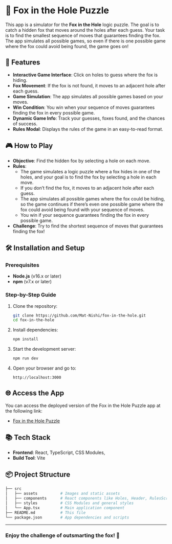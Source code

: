 # 🦊 Fox in the Hole Puzzle

This app is a simulator for the **Fox in the Hole** logic puzzle. The goal is to catch a hidden fox that moves around the holes after each guess. Your task is to find the smallest sequence of moves that guarantees finding the fox. The app simulates all possible games, so even if there is one possible game where the fox could avoid being found, the game goes on!

## 🚀 Features

- **Interactive Game Interface**: Click on holes to guess where the fox is hiding.
- **Fox Movement**: If the fox is not found, it moves to an adjacent hole after each guess.
- **Game Simulation**: The app simulates all possible games based on your moves.
- **Win Condition**: You win when your sequence of moves guarantees finding the fox in every possible game.
- **Dynamic Game Info**: Track your guesses, foxes found, and the chances of success.
- **Rules Modal**: Displays the rules of the game in an easy-to-read format.

## 🎮 How to Play

- **Objective**: Find the hidden fox by selecting a hole on each move.
- **Rules**:
    - The game simulates a logic puzzle where a fox hides in one of the holes, and your goal is to find the fox by selecting a hole in each move.
    - If you don’t find the fox, it moves to an adjacent hole after each guess.
    - The app simulates all possible games where the fox could be hiding, so the game continues if there’s even one possible game where the fox could avoid being found with your sequence of moves.
    - You win if your sequence guarantees finding the fox in every possible game.
- **Challenge**: Try to find the shortest sequence of moves that guarantees finding the fox!

## 🛠️ Installation and Setup

### Prerequisites
- **Node.js** (v16.x or later)
- **npm** (v7.x or later)

### Step-by-Step Guide

1. Clone the repository:
    ```bash
    git clone https://github.com/Mat-Nishi/fox-in-the-hole.git
    cd fox-in-the-hole
    ```

2. Install dependencies:
    ```bash
    npm install
    ```

3. Start the development server:
    ```bash
    npm run dev
    ```

4. Open your browser and go to:
    ```
    http://localhost:3000
    ```

## 🌐 Access the App

You can access the deployed version of the Fox in the Hole Puzzle app at the following link:

- [Fox in the Hole Puzzle](https://mat-nishi.github.io/fox-puzzle-simulator/)

## 📚 Tech Stack

- **Frontend**: React, TypeScript, CSS Modules,
- **Build Tool**: Vite

## 📦 Project Structure

```bash
├── src
│   ├── assets          # Images and static assets
│   ├── components      # React components like Holes, Header, RulesScreen
│   ├── styles          # CSS Modules and general styles
│   └── App.tsx         # Main application component
├── README.md           # This file
└── package.json        # App dependencies and scripts
```
---

### Enjoy the challenge of outsmarting the fox! 🦊

